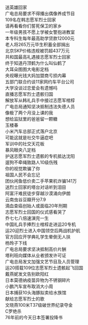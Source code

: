 送英雄回家  
广电总局要求不得播出偶像养成节目  
109名在韩志愿军烈士回家  
请再看看你们誓死保卫的家乡  
一年级男孩不愿上学被女警抱进教室  
本专科生每年最高助学贷款12000元  
老人将265万元毕生积蓄全部捐出  
北京SKP价格违规被罚超437万元  
共和国最高礼遇接志愿军烈士回家  
终于知道丹顶鹤为什么叫仙鹤了  
大耳朵图图大电影定档  
央视曝光钱大妈加盟商亏损内幕  
五部门联合约谈11家网约车平台公司  
大学没谈过恋爱会有遗憾吗  
直播志愿军烈士遗骸归国  
解放军从韩礼兵手中接过志愿军棺椁  
广电总局通知坚决抵制违法失德人员  
像极了两个月没上课的我  
想给监狱里的爸爸留一颗糖  
玉楼春  
小米汽车总部正式落户北京  
可能这就是社交牛逼症吧  
军训中的社交天花板  
暴风眼央八定档  
护送志愿军烈士遗骸的专机抵达沈阳  
遛狗不牵绳致路人10级伤残  
你的视觉欺骗了你  
祖国人民不会忘记  
团伙闲鱼低价卖二手苹果机诈骗141万  
送烈士回家的塔台对话听到泪目  
阿富汗难民徒步穿越沙漠涌向伊朗  
云南虫谷豆瓣开分7.9  
滴血查癌创始人或面临20年刑期  
志愿军烈士回国的仪式感看哭了  
乔七七八倍速演完一生  
中国礼兵手捧烈士棺椁走进运20专机  
运20迎烈士进入中国领空后两战机护航  
官方回应开学典礼学生晕倒无人扶  
杨玲子下线  
广电总局要求坚决抵制高价片酬  
塔利班向媒体从业者颁发许可证  
广电总局发文加强文艺节目及人员管理  
运20搭载109位志愿军烈士遗骸起飞回国  
戴燕妮发文告别欧阳红  
日本莫德纳疫苗异物为不锈钢碎片  
小鹏汽车宣布取消大小周  
日本捕获10头海豚拟卖给水族馆  
献给志愿军烈士的歌  
文晓燕100米T37级破世界纪录夺金  
C罗绝杀  
76年前的今天日本签署投降书  
